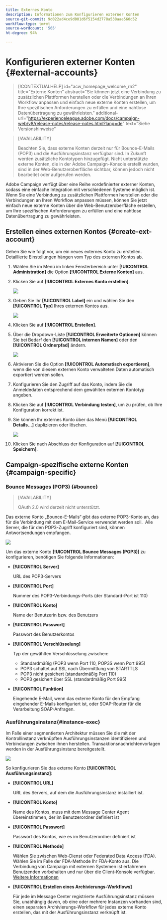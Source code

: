 ```yaml
---
title: Externes Konto
description: Informationen zum Konfigurieren externer Konten
source-git-commit: 9d022ad4ce9d001d6f5154d2778a538aae560d52
workflow-type: tm+mt
source-wordcount: '565'
ht-degree: 94%

---
```


# Konfigurieren externer Konten {#external-accounts}


>[!CONTEXTUALHELP]
>id="acw_homepage_welcome_rn2"
>title="Externe Konten"
>abstract="Sie können jetzt eine Verbindung zu zusätzlichen Plattformen herstellen oder die Verbindungen an Ihren Workflow anpassen und einfach neue externe Konten erstellen, um Ihre spezifischen Anforderungen zu erfüllen und eine nahtlose Datenübertragung zu gewährleisten."
>additional-url="https://experienceleague.adobe.com/docs/campaign-web/v8/release-notes/release-notes.html?lang=de" text="Siehe Versionshinweise"


>[!AVAILABILITY]
>
> Beachten Sie, dass externe Konten derzeit nur für Bounce-E-Mails (POP3) und die Ausführungsinstanz verfügbar sind. In Zukunft werden zusätzliche Kontotypen hinzugefügt.
> Nicht unterstützte externe Konten, die in der Adobe Campaign-Konsole erstellt wurden, sind in der Web-Benutzeroberfläche sichtbar, können jedoch nicht bearbeitet oder aufgerufen werden.

Adobe Campaign verfügt über eine Reihe vordefinierter externer Konten, sodass eine einfache Integration mit verschiedenen Systeme möglich ist.  Wenn Sie eine Verbindung zu zusätzlichen Plattformen herstellen oder die Verbindungen an Ihren Workflow anpassen müssen, können Sie jetzt einfach neue externe Konten über die Web-Benutzeroberfläche erstellen, um Ihre spezifischen Anforderungen zu erfüllen und eine nahtlose Datenübertragung zu gewährleisten.

## Erstellen eines externen Kontos {#create-ext-account}

Gehen Sie wie folgt vor, um ein neues externes Konto zu erstellen.  Detaillierte Einstellungen hängen vom Typ des externen Kontos ab.

1. Wählen Sie im Menü im linken Fensterbereich unter **[!UICONTROL Administration]** die Option **[!UICONTROL Externe Konten]** aus.

1. Klicken Sie auf **[!UICONTROL Externes Konto erstellen]**.

   ![](assets/external_account_create_1.png)

1. Geben Sie Ihr **[!UICONTROL Label]** ein und wählen Sie den **[!UICONTROL Typ]** Ihres externen Kontos aus.

   ![](assets/external_account_create_2.png)

1. Klicken Sie auf **[!UICONTROL Erstellen]**.

1. Über die Dropdown-Liste **[!UICONTROL Erweiterte Optionen]** können Sie bei Bedarf den **[!UICONTROL internen Namen]** oder den **[!UICONTROL Ordnerpfad]** ändern.

   ![](assets/external_account_create_3.png)

1. Aktivieren Sie die Option **[!UICONTROL Automatisch exportieren]**, wenn die von diesem externen Konto verwalteten Daten automatisch exportiert werden sollen.

1. Konfigurieren Sie den Zugriff auf das Konto, indem Sie die Anmeldedaten entsprechend dem gewählten externen Kontotyp angeben.

1. Klicken Sie auf **[!UICONTROL Verbindung testen]**, um zu prüfen, ob Ihre Konfiguration korrekt ist.

1. Sie können Ihr externes Konto über das Menü **[!UICONTROL Details...]** duplizieren oder löschen.

   ![](assets/external_account_create_4.png)

1. Klicken Sie nach Abschluss der Konfiguration auf **[!UICONTROL Speichern]**.

## Campaign-spezifische externe Konten {#campaign-specific}

### Bounce Messages (POP3) {#bounce}

>[!AVAILABILITY]
>
> OAuth 2.0 wird derzeit nicht unterstützt.

Das externe Konto „Bounce-E-Mails“ gibt das externe POP3-Konto an, das für die Verbindung mit dem E-Mail-Service verwendet werden soll.  Alle Server, die für den POP3-Zugriff konfiguriert sind, können Antwortsendungen empfangen.

![](assets/external_account_bounce.png)

Um das externe Konto **[!UICONTROL Bounce Messages (POP3)]** zu konfigurieren, benötigen Sie folgende Informationen:

* **[!UICONTROL Server]**

  URL des POP3-Servers

* **[!UICONTROL Port]**

  Nummer des POP3-Verbindungs-Ports (der Standard-Port ist 110)

* **[!UICONTROL Konto]**

  Name der Benutzerin bzw. des Benutzers

* **[!UICONTROL Passwort]**

  Passwort des Benutzerkontos

* **[!UICONTROL Verschlüsselung]**

  Typ der gewählten Verschlüsselung zwischen:

   * Standardmäßig (POP3 wenn Port 110, POP3S wenn Port 995)
   * POP3 schaltet auf SSL nach Übermittlung von STARTTLS
   * POP3 nicht gesichert (standardmäßig Port 110)
   * POP3 gesichert über SSL (standardmäßig Port 995)

* **[!UICONTROL Funktion]**

  Eingehende E-Mail, wenn das externe Konto für den Empfang eingehender E-Mails konfiguriert ist, oder SOAP-Router für die Verarbeitung SOAP-Anfragen.

### Ausführungsinstanz{#instance-exec}

Im Falle einer segmentierten Architektur müssen Sie die mit der Kontrollinstanz verknüpften Ausführungsinstanzen identifizieren und Verbindungen zwischen ihnen herstellen. Transaktionsnachrichtenvorlagen werden in der Ausführungsinstanz bereitgestellt.

![](assets/external_account_exec.png)

So konfigurieren Sie das externe Konto **[!UICONTROL Ausführungsinstanz]**:

* **[!UICONTROL URL]**

  URL des Servers, auf dem die Ausführungsinstanz installiert ist.

* **[!UICONTROL Konto]**

  Name des Kontos, muss mit dem Message Center Agent übereinstimmen, der im Benutzerordner definiert ist

* **[!UICONTROL Passwort]**

  Passwort des Kontos, wie es im Benutzerordner definiert ist

* **[!UICONTROL Methode]**

  Wählen Sie zwischen Web-Dienst oder Federated Data Access (FDA).
Wählen Sie im Falle der FDA-Methode Ihr FDA-Konto aus. Die Verbindung von Campaign mit externen Systemen ist erfahrenen Benutzenden vorbehalten und nur über die Client-Konsole verfügbar. [Weitere Informationen](https://experienceleague.adobe.com/de/docs/campaign/campaign-v8/connect/fda#_blank)

* **[!UICONTROL Erstellen eines Archivierungs-Workflows]**

  Für jede im Message Center registrierte Ausführungsinstanz müssen Sie, unabhängig davon, ob eine oder mehrere Instanzen vorhanden sind, einen separaten Archivierungs-Workflow für jedes externe Konto erstellen, das mit der Ausführungsinstanz verknüpft ist.
